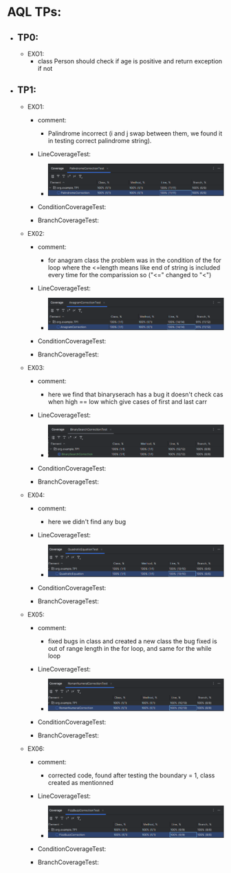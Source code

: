 # AQL TPs:
- ## TP0:
    - EXO1: 
        - class Person should check if age is positive and return exception if not
- ## TP1:
    - EXO1:
        - comment:
          - Palindrome incorrect (i and j swap between them, we found it in testing correct palindrome string).
        - LineCoverageTest:
            - ![Screenshot from 2025-04-13 18-35-43.png](images/Screenshot%20from%202025-04-13%2018-35-43.png)
        - ConditionCoverageTest:
        
        - BranchCoverageTest:
      
    - EX02:
      - comment:
        - for anagram class the problem was in the condition of the for loop where the <=length means like end of string is included every time for the comparission so ("<=" changed to  "<")
      - LineCoverageTest:
        - ![Screenshot from 2025-04-13 22-16-35.png](images/Screenshot%20from%202025-04-13%2022-16-35.png)
      - ConditionCoverageTest:
      
      - BranchCoverageTest:
      
    - EX03:
        - comment:
            - here we find that binaryserach has a bug it doesn't check cas when high == low which give cases of first and last carr 
        - LineCoverageTest:
          - ![Screenshot from 2025-04-13 22-47-22.png](images/Screenshot%20from%202025-04-13%2022-47-22.png)
      
        - ConditionCoverageTest:
      
        - BranchCoverageTest:
      
    - EX04:
        - comment:
          - here we didn't find any bug
        - LineCoverageTest:
            - ![Screenshot from 2025-04-14 04-35-18.png](images/Screenshot%20from%202025-04-14%2004-35-18.png)
        - ConditionCoverageTest:
      
        - BranchCoverageTest:
      
    - EX05:
        - comment:
          - fixed bugs in class and created a new class the bug fixed is out of range length in the for loop, and same for the while loop
      
        - LineCoverageTest:
            - ![Screenshot from 2025-04-14 04-53-14.png](images/Screenshot%20from%202025-04-14%2004-53-14.png)
        - ConditionCoverageTest:
      
        - BranchCoverageTest:
  
  - EX06:
      - comment:
        - corrected code, found after testing the boundary = 1, class created as mentionned
      - LineCoverageTest:
        - ![Screenshot from 2025-04-14 05-05-16.png](images/Screenshot%20from%202025-04-14%2005-05-16.png)
      - ConditionCoverageTest:
    
      - BranchCoverageTest:
    

